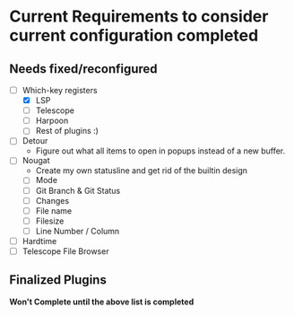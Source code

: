 # Current Requirements to consider current configuration completed

## Needs fixed/reconfigured
- [ ] Which-key registers 
    - [X] LSP
    - [ ] Telescope
    - [ ] Harpoon
    - [ ] Rest of plugins :)
- [ ] Detour
    - Figure out what all items to open in popups instead of a new buffer.
- [ ] Nougat
    - Create my own statusline and get rid of the builtin design
    - [ ] Mode
    - [ ] Git Branch & Git Status
    - [ ] Changes
    - [ ] File name
    - [ ] Filesize
    - [ ] Line Number / Column
- [ ] Hardtime 
- [ ] Telescope File Browser
 
## Finalized Plugins
**Won't Complete until the above list is completed**

